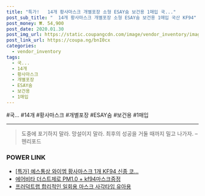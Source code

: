 ```yaml
--- 
title: "특가!   14개 황사마스크 개별포장 소형 ESAY숨 보건용 1매입 국..." 
post_sub_title: "  14개 황사마스크 개별포장 소형 ESAY숨 보건용 1매입 국산 KF94" 
post_money: ₩. 54,900 
post_date: 2020.01.30 
post_img_url: https://static.coupangcdn.com/image/vendor_inventory/images/2019/01/18/13/8/bfda5bd1-4c3a-46ab-836f-35d331a96db1.jpg 
post_link_url: https://coupa.ng/bnI0cx 
categories: 
  - vendor_inventory 
tags: 
  - 국... 
  - 14개 
  - 황사마스크 
  - 개별포장 
  - ESAY숨 
  - 보건용 
  - 1매입 
--- 
```

  #국... #14개 #황사마스크 #개별포장 #ESAY숨 #보건용 #1매입 
<hr> 

> 도중에 포기하지 말라. 망설이지 말라. 최후의 성공을 거둘 때까지 밀고 나가자. – 헨리포드 


### POWER LINK

* <a href="https://blog.naver.com/an0733/221790935625" target="_blank">[특가] 예스통상 와이엠 황사마스크 1개 KF94 신종 코...</a>
* <a href="https://blog.naver.com/santokki14/221784450861" target="_blank">에어비타 더스트제로 PM1.0 + kf94마스크증정</a>
* <a href="https://blog.naver.com/santokki14/221786440803" target="_blank">프러덕트랩 합리적인 일회용 마스크 사각타입 유아용</a>
